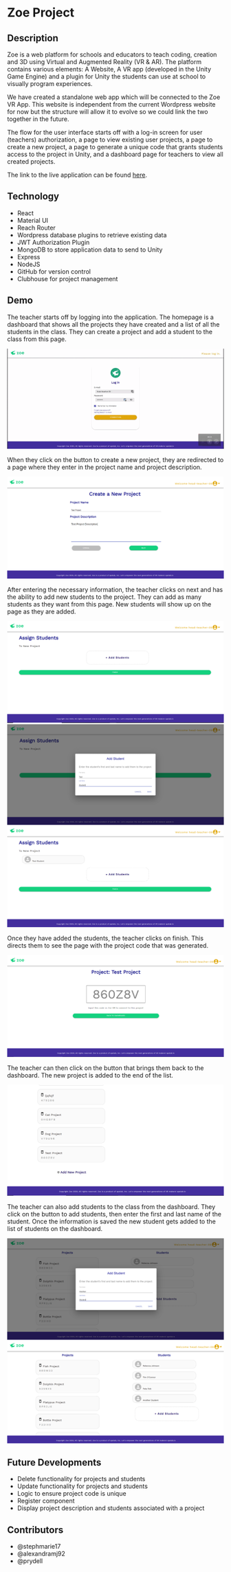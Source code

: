 # Zoe Project

## Description

Zoe is a web platform for schools and educators to teach coding, creation and 3D using Virtual and Augmented Reality (VR & AR). The platform contains various elements: A Website, A VR app (developed in the Unity Game Engine) and a plugin for Unity the students can use at school to visually program experiences.

We have created a standalone web app which will be connected to the Zoe VR App. This website is independent from the current Wordpress website for now but the structure will allow it to evolve so we could link the two together in the future. 

The flow for the user interface starts off with a log-in screen for user (teachers) authorization, a page to view existing user projects, a page to create a new project, a page to generate a unique code that grants students access to the project in Unity, and a dashboard page for teachers to view all created projects.

The link to the live application can be found [here](https://zoe-project.herokuapp.com/).

## Technology 

- React
- Material UI
- Reach Router
- Wordpress database plugins to retrieve existing data
- JWT Authorization Plugin
- MongoDB to store application data to send to Unity
- Express
- NodeJS
- GitHub for version control
- Clubhouse for project management

## Demo

The teacher starts off by logging into the application. The homepage is a dashboard that shows all the projects they have created and a list of all the students in the class. They can create a project and add a student to the class from this page.

![Login](demo/login&dashboard.gif)


When they click on the button to create a new project, they are redirected to a page where they enter in the project name and project description. 

![Create a project](demo/testproject1.PNG)

After entering the necessary information, the teacher clicks on next and has the ability to add new students to the project. They can add as many students as they want from this page. New students will show up on the page as they are added.

![Add students](demo/testproject2.PNG)
![Add students](demo/testproject3.PNG)
![Add students](demo/testproject4.PNG)

Once they have added the students, the teacher clicks on finish. This directs them to see the page with the project code that was generated. 

![Project Code](demo/testproject5.PNG)

The teacher can then click on the button that brings them back to the dashboard. The new project is added to the end of the list.

![Back to dashboard](demo/testproject6.PNG)

The teacher can also add students to the class from the dashboard. They click on the button to add students, then enter the first and last name of the student. Once the information is saved the new student gets added to the list of students on the dashboard.
 
![Dashboard Student](demo/testproject7.PNG)
![Dashboard Student](demo/testproject8.PNG)

## Future Developments

- Delete functionality for projects and students
- Update functionality for projects and students
- Logic to ensure project code is unique
- Register component
- Display project description and students associated with a project

## Contributors

- @stephmarie17
- @alexandramj92
- @prydell




















